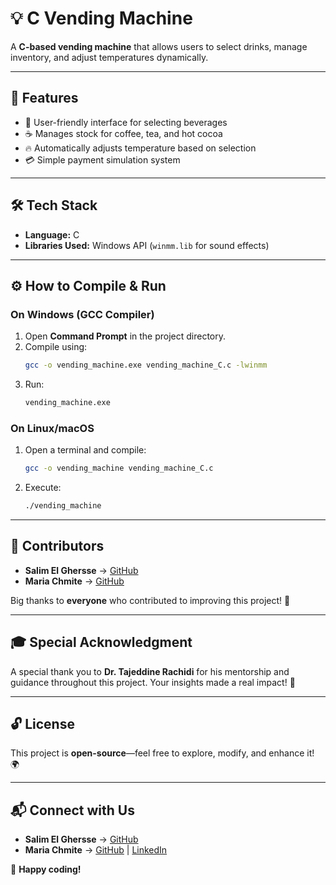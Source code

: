 # 💡 C Vending Machine

A **C-based vending machine** that allows users to select drinks, manage inventory, and adjust temperatures dynamically.

---

## 🔹 Features
- 🏪 User-friendly interface for selecting beverages
- ☕ Manages stock for coffee, tea, and hot cocoa
- 🔥 Automatically adjusts temperature based on selection
- 💳 Simple payment simulation system

---

## 🛠 Tech Stack
- **Language:** C
- **Libraries Used:** Windows API (`winmm.lib` for sound effects)

---

## ⚙️ How to Compile & Run

### **On Windows (GCC Compiler)**
1. Open **Command Prompt** in the project directory.
2. Compile using:
   ```sh
   gcc -o vending_machine.exe vending_machine_C.c -lwinmm
   ```
3. Run:
   ```sh
   vending_machine.exe
   ```

### **On Linux/macOS**
1. Open a terminal and compile:
   ```sh
   gcc -o vending_machine vending_machine_C.c
   ```
2. Execute:
   ```sh
   ./vending_machine
   ```

---

## 🤝 Contributors
- **Salim El Ghersse** → [GitHub](https://github.com/SalimElGhersse)
- **Maria Chmite** → [GitHub](https://github.com/MariaChmite)

Big thanks to **everyone** who contributed to improving this project! 🚀

---

## 🎓 Special Acknowledgment
A special thank you to **Dr. Tajeddine Rachidi** for his mentorship and guidance throughout this project. Your insights made a real impact! 🙌

---

## 🔓 License
This project is **open-source**—feel free to explore, modify, and enhance it! 🌍

---

## 📬 Connect with Us
- **Salim El Ghersse** → [GitHub](https://github.com/SalimElGhersse)
- **Maria Chmite** → [GitHub](https://github.com/MariaChmite) | [LinkedIn](https://linkedin.com/in/maria-chmite)

🚀 **Happy coding!**
